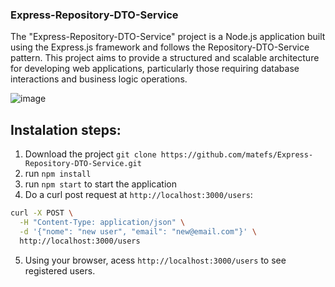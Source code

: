 ###     Express-Repository-DTO-Service
The "Express-Repository-DTO-Service" project is a Node.js application built using the Express.js framework and follows the Repository-DTO-Service pattern. This project aims to provide a structured and scalable architecture for developing web applications, particularly those requiring database interactions and business logic operations.

![image](https://github.com/matefs/Express-Repository-DTO-Service/assets/30128774/5c4de31d-092a-4267-b476-879c41d4440a)

## Instalation steps: 
1. Download the project `git clone https://github.com/matefs/Express-Repository-DTO-Service.git`
2. run `npm install`
3. run `npm start` to start the application
4. Do a curl post request at `http://localhost:3000/users`:
```bash
curl -X POST \
  -H "Content-Type: application/json" \
  -d '{"nome": "new user", "email": "new@email.com"}' \
  http://localhost:3000/users
```
5. Using your browser, acess `http://localhost:3000/users` to see registered users.
